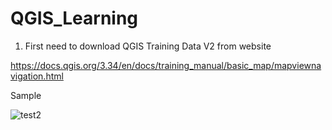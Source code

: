 # QGIS_Learning

1) First need to download QGIS Training Data V2 from website
   
https://docs.qgis.org/3.34/en/docs/training_manual/basic_map/mapviewnavigation.html

Sample 

![test2](https://github.com/junxian428/QGIS_Learning/assets/58724748/a61d62d7-01ea-454e-af17-fb42f06f7705)
